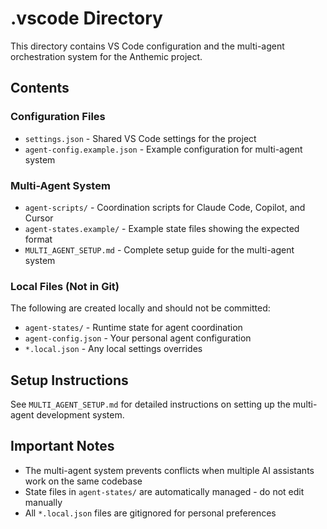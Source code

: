 # .vscode Directory

This directory contains VS Code configuration and the multi-agent orchestration system for the Anthemic project.

## Contents

### Configuration Files
- `settings.json` - Shared VS Code settings for the project
- `agent-config.example.json` - Example configuration for multi-agent system

### Multi-Agent System
- `agent-scripts/` - Coordination scripts for Claude Code, Copilot, and Cursor
- `agent-states.example/` - Example state files showing the expected format
- `MULTI_AGENT_SETUP.md` - Complete setup guide for the multi-agent system

### Local Files (Not in Git)
The following are created locally and should not be committed:
- `agent-states/` - Runtime state for agent coordination
- `agent-config.json` - Your personal agent configuration
- `*.local.json` - Any local settings overrides

## Setup Instructions

See `MULTI_AGENT_SETUP.md` for detailed instructions on setting up the multi-agent development system.

## Important Notes

- The multi-agent system prevents conflicts when multiple AI assistants work on the same codebase
- State files in `agent-states/` are automatically managed - do not edit manually
- All `*.local.json` files are gitignored for personal preferences